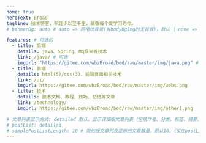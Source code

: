 ```yaml
---
home: true
heroText: Broad
tagline: 技术博客，积跬步以至千里，致敬每个爱学习的你。
# bannerBg: auto # auto => 网格纹背景(有bodyBgImg时无背景)，默认 | none => 无 | '大图地址' | background: 自定义背景样式       提示：如发现文本颜色不适应你的背景时可以到palette.styl修改$bannerTextColor变量

features: # 可选的
  - title: 后端
    details: java、Spring、Mq框架等技术
    link: /java/ # 可选
    imgUrl: "https://gitee.com/wbzBroad/bed/raw/master/img/java.png" # 可选
  - title: 前端
    details: html(5)/css(3)，前端页面相关技术
    link: /ui/
    imgUrl: https://gitee.com/wbzBroad/bed/raw/master/img/webs.png
  - title: 技术
    details: 技术文档、教程、技巧、总结等文章
    link: /technology/
    imgUrl: https://gitee.com/wbzBroad/bed/raw/master/img/other1.png

# 文章列表显示方式: detailed 默认，显示详细版文章列表（包括作者、分类、标签、摘要、分页等）| simple => 显示简约版文章列表（仅标题和日期）| none 不显示文章列表
# postList: detailed
# simplePostListLength: 10 # 简约版文章列表显示的文章数量，默认10。（仅在postList设置为simple时生效）
---
```

<ClientOnly>
  <WebInfo/>
</ClientOnly>